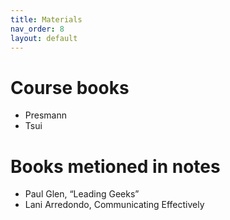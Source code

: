 ```yaml
---
title: Materials
nav_order: 8
layout: default
---
```



# Course books
- Presmann
- Tsui  

# Books metioned in notes

- Paul Glen, “Leading Geeks”
- Lani Arredondo, Communicating Effectively